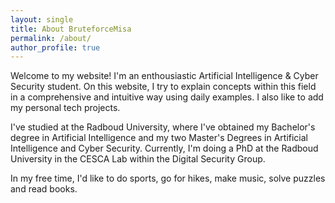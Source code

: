 ```yaml
---
layout: single
title: About BruteforceMisa
permalink: /about/
author_profile: true
---
```


Welcome to my website! I'm an enthousiastic Artificial Intelligence & Cyber Security student. On this website, I try to explain concepts within this field in a comprehensive and intuitive way using daily examples. I also like to add my personal tech projects.

I've studied at the Radboud University, where I've obtained my Bachelor's degree in Artificial Intelligence and my two Master's Degrees in Artificial Intelligence and Cyber Security. Currently, I'm doing a PhD at the Radboud University in the CESCA Lab within the Digital Security Group.

In my free time, I'd like to do sports, go for hikes, make music, solve puzzles and read books. 

<!-- ![image]({{ site.url }}{{ site.baseurl }}/assets/images/Misa.jpeg)

** HackerMouse image drawn by my lovely sister ** -->
